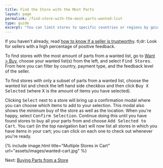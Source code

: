 ```yaml
---
title: Find the Store with the Most Parts
layout: page
permalink: /find-store-with-the-most-parts-wanted-list
type: guide
excerpt: "You can limit stores to specific countries or regions by going to Wanted > My Settings and choosing a country or region."
---
```


<div class="alert alert-warning">
If you haven't already, read <a class="alert-link" href="/trustworthy-sellers">how to know if a seller is trustworthy</a>. tl;dr: Look for sellers with a high percentage of positive feedback.
</div>

To find stores with the most amount of parts from a wanted list, go to [Want > Buy](https://www.bricklink.com/v2/wanted/shop.page), choose your wanted list(s) from the left, and select <kbd>Find Stores</kbd>. From here you can filter by country, payment type, and the feedback level of the seller.

To find stores with only a subset of parts from a wanted list, choose the wanted list and check the left hand side checkbox and then click <kbd>Buy X Selected</kbd> (where X is the amount of items you have selected).

Clicking <kbd>Select</kbd> next to a store will bring up a confirmation modal where you can choose which items to add to your selection. This modal also shows the minimum buy of the store as well as the location. When you're happy, select <kbd>Confirm Selection</kbd>. Continue doing this until you have found stores to buy all your parts from and choose <kbd>Add Selected to Cart</kbd>. You cart (in the top navigation bar) will now list all stores in which you have items in your cart; you can click on each one to check out whenever you're ready.

{% include image.html
    title="Multiple Stores in Cart"
    url="assets/images/wanted-cart.jpg"
%}

<span class="label label-next">Next:</span> [Buying Parts from a Store](/buying-parts-from-a-store)
